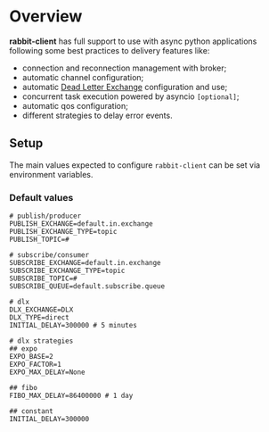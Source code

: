 # Overview

**rabbit-client** has full support to use with async python applications following some best practices to delivery features like:  

- connection and reconnection management with broker;  
- automatic channel configuration;  
- automatic [Dead Letter Exchange](https://www.rabbitmq.com/dlx.html) configuration and use;  
- concurrent task execution powered by asyncio `[optional]`;  
- automatic qos configuration;
- different strategies to delay error events.

## Setup

The main values expected to configure `rabbit-client` can be set via environment variables.

### Default values

```.env
# publish/producer
PUBLISH_EXCHANGE=default.in.exchange
PUBLISH_EXCHANGE_TYPE=topic
PUBLISH_TOPIC=#

# subscribe/consumer
SUBSCRIBE_EXCHANGE=default.in.exchange
SUBSCRIBE_EXCHANGE_TYPE=topic
SUBSCRIBE_TOPIC=#
SUBSCRIBE_QUEUE=default.subscribe.queue

# dlx
DLX_EXCHANGE=DLX
DLX_TYPE=direct
INITIAL_DELAY=300000 # 5 minutes

# dlx strategies
## expo
EXPO_BASE=2
EXPO_FACTOR=1
EXPO_MAX_DELAY=None

## fibo
FIBO_MAX_DELAY=86400000 # 1 day

## constant
INITIAL_DELAY=300000
```
